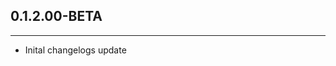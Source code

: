 <!-- https://discord.com/api/webhooks/1056609405845651527/sNUjzg2iRL9IosRKLNRgGdo3u55mIKqKLG_D_Tb6pkprxS2c7sDtURaCcHhYZTX-0l4L -->

## 0.1.2.00-BETA

- - -

- Inital changelogs update